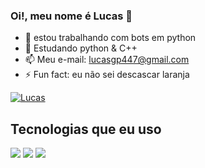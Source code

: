###  Oi!, meu nome é Lucas 👋


- 🔭 estou trabalhando com bots em python
- 🌱 Estudando python & C++
- 📫 Meu e-mail: lucasgp447@gmail.com
- ⚡ Fun fact: eu não sei descascar laranja 

[![Lucas](https://github-readme-stats.vercel.app/api/top-langs/?username=LucasGomesLG&layout=compact)](https://github.com/anuraghazra/github-readme-stats)

## Tecnologias que eu uso 



![](https://img.shields.io/badge/Python-3776AB?style=for-the-badge&logo=python&logoColor=white)
![](https://img.shields.io/badge/C%2B%2B-00599C?style=for-the-badge&logo=c%2B%2B&logoColor=white)
![](https://img.shields.io/badge/Arduino-00979D?style=for-the-badge&logo=Arduino&logoColor=white)

